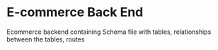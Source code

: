 # E-commerce Back End 
Ecommerce backend containing Schema file with tables, relationships between the tables, routes